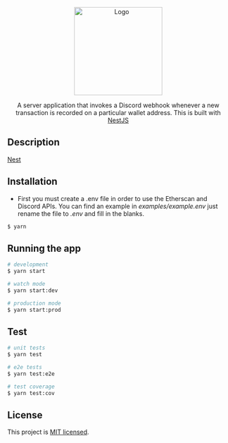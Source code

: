 <p align="center">
  <img src="https://i.imgur.com/bmery0O.jpg" width="200" alt="Logo" />
</p>

  <p align="center">A server application that invokes a Discord webhook whenever a new transaction is recorded on a particular wallet address. This is built with <a href="http://nestjs.com" target="_blank">NestJS</a> </p>

## Description

[Nest](https://github.com/nestjs/nest)

## Installation

- First you must create a .env file in order to use the Etherscan and Discord APIs. You can find an example in _examples/example.env_ just rename the file to _.env_ and fill in the blanks.

```bash
$ yarn
```

## Running the app

```bash
# development
$ yarn start

# watch mode
$ yarn start:dev

# production mode
$ yarn start:prod
```

## Test

```bash
# unit tests
$ yarn test

# e2e tests
$ yarn test:e2e

# test coverage
$ yarn test:cov
```

## License

This project is [MIT licensed](LICENSE).
